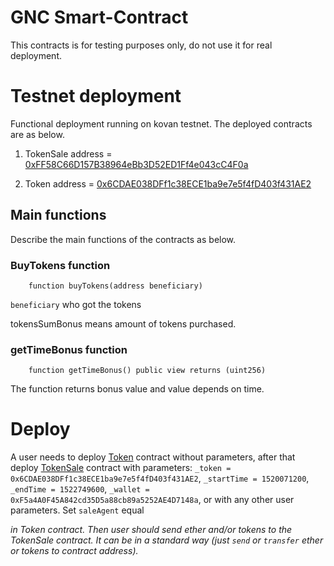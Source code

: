 # GNC Smart-Contract

This contracts is for testing purposes only, do not use it for real deployment.

# Testnet deployment

Functional deployment running on kovan testnet. The deployed contracts are as below.

1. TokenSale address = [0xFF58C66D157B38964eBb3D52ED1Ff4e043cC4F0a](https://kovan.etherscan.io/address/0xff58c66d157b38964ebb3d52ed1ff4e043cc4f0a)


2. Token address = [0x6CDAE038DFf1c38ECE1ba9e7e5f4fD403f431AE2](https://kovan.etherscan.io/address/0x6cdae038dff1c38ece1ba9e7e5f4fd403f431ae2#readContract)


## Main functions
Describe the main functions of the contracts as below.
### BuyTokens function
```
    function buyTokens(address beneficiary)
```

`beneficiary` who got the tokens

tokensSumBonus means amount of tokens purchased.

### getTimeBonus function
```
    function getTimeBonus() public view returns (uint256)
```

The function returns bonus value and value depends on time.


# Deploy
A user needs to deploy
[Token](https://kovan.etherscan.io/address/0x6cdae038dff1c38ece1ba9e7e5f4fd403f431ae2#code) contract without parameters, after that deploy [TokenSale](https://kovan.etherscan.io/address/0xff58c66d157b38964ebb3d52ed1ff4e043cc4f0a#code) contract with parameters:
`_token = 0x6CDAE038DFf1c38ECE1ba9e7e5f4fD403f431AE2`, 
`_startTime = 1520071200`,
`_endTime = 1522749600`,
`_wallet = 0xF5a4A0F45A842cd35D5a88cb89a5252AE4D7148a`,
or with any other user parameters.
Set `saleAgent` equal <address TokenSale contract> in Token contract.
Then user should send ether and/or tokens to the TokenSale contract. It can be in a standard way (just `send` or `transfer` ether or tokens to contract address).
